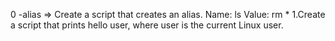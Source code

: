 0 -alias => Create a script that creates an alias. Name: ls Value: rm *
1.Create a script that prints hello user, where user is the current Linux user.


